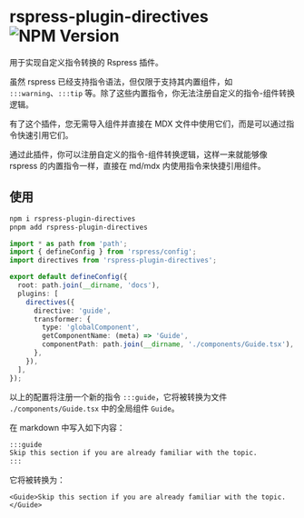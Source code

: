 # rspress-plugin-directives ![NPM Version](https://img.shields.io/npm/v/rspress-plugin-directives)

用于实现自定义指令转换的 Rspress 插件。

虽然 rspress 已经支持指令语法，但仅限于支持其内置组件，如 `:::warning`、`:::tip` 等。除了这些内置指令，你无法注册自定义的指令-组件转换逻辑。

有了这个插件，您无需导入组件并直接在 MDX 文件中使用它们，而是可以通过指令快速引用它们。

通过此插件，你可以注册自定义的指令-组件转换逻辑，这样一来就能够像 rspress 的内置指令一样，直接在 md/mdx 内使用指令来快捷引用组件。

## 使用

```bash
npm i rspress-plugin-directives
pnpm add rspress-plugin-directives
```

```ts
import * as path from 'path';
import { defineConfig } from 'rspress/config';
import directives from 'rspress-plugin-directives';

export default defineConfig({
  root: path.join(__dirname, 'docs'),
  plugins: [
    directives({
      directive: 'guide',
      transformer: {
        type: 'globalComponent',
        getComponentName: (meta) => 'Guide',
        componentPath: path.join(__dirname, './components/Guide.tsx'),
      },
    }),
  ],
});
```

以上的配置将注册一个新的指令 `:::guide`，它将被转换为文件 `./components/Guide.tsx` 中的全局组件 `Guide`。

在 markdown 中写入如下内容：

```markdown
:::guide
Skip this section if you are already familiar with the topic.
:::
```

它将被转换为：

```mdx
<Guide>Skip this section if you are already familiar with the topic.</Guide>
```
